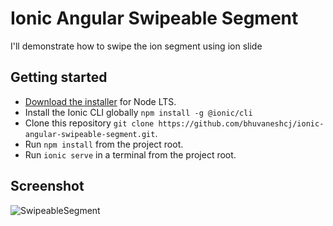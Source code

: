 # Ionic Angular Swipeable Segment

I'll demonstrate how to swipe the ion segment using ion slide

## Getting started

- [Download the installer](https://nodejs.org/) for Node LTS.
- Install the Ionic CLI globally `npm install -g @ionic/cli`
- Clone this repository `git clone https://github.com/bhuvaneshcj/ionic-angular-swipeable-segment.git`.
- Run `npm install` from the project root.
- Run `ionic serve` in a terminal from the project root.

## Screenshot

![SwipeableSegment](src/assets/screenshots/screenshot.png)
